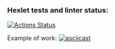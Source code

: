 ### Hexlet tests and linter status:
[![Actions Status](https://github.com/SashaTolkodubova/frontend-project-46/actions/workflows/hexlet-check.yml/badge.svg)](https://github.com/SashaTolkodubova/frontend-project-46/actions)

Example of work:
[![asciicast](https://asciinema.org/a/ZWTkriVephoAsfUZHG1ZXeUKV.svg)](https://asciinema.org/a/ZWTkriVephoAsfUZHG1ZXeUKV)